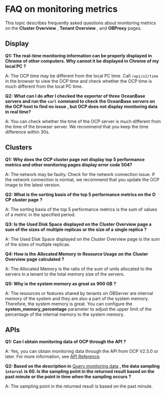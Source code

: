FAQ on monitoring metrics
==============================================

This topic describes frequently asked questions about monitoring metrics on the **Cluster Overview** , **Tenant Overview** , and **OBProxy** pages.

Display
----------------------------

**Q1: The real-time monitoring information can be properly displayed in Chrome of other computers. Why cannot it be displayed in Chrome of my local PC** **?**

A: The OCP time may be different from the local PC time. Call `/api/v2/time` in the browser to view the OCP time and check whether the OCP time is much different from the local PC time.

**Q2:** **What can I do after I checked the exporter of three** **OceanBase** **servers and run the** **`curl`** **command to check** **the OceanBase** **servers on the OCP host to find no issue** **, but OCP does not display monitoring data in real time?**

A: You can check whether the time of the OCP server is much different from the time of the browser server. We recommend that you keep the time difference within 30s.

Clusters
-----------------------------

**Q1:** **Why does the OCP cluster page not display top 5 performance metrics and other monitoring pages display error code 504?**

A: The network may be faulty. Check for the network connection issue. If the network connection is normal, we recommend that you update the OCP image to the latest version.

**Q2: What is the sorting basis of the top 5 performance metrics on the O** **CP cluster page** **?**

A: The sorting basis of the top 5 performance metrics is the sum of values of a metric in the specified period.

**Q3: Is the** **Used Disk Space** **displayed on the** **Cluster Overview** **page a sum of the sizes of** **multiple replicas** **or the size of a** **single replica** **?**

A: The Used Disk Space displayed on the Cluster Overview page is the sum of the sizes of multiple replicas.

**Q4: How is the** **Allocated Memory** **in** **Resource Usage** **on the** **Cluster Overview** **page calculated** **?**

A: The Allocated Memory is the ratio of the sum of units allocated to the servers in a tenant to the total memory size of the servers.

**Q5: Why is the system memory as great as** **900 GB** **?**

A: The resources or features shared by tenants on OBServer are internal memory of the system and they are also a part of the system memory. Therefore, the system memory is great. You can configure the **system_memory_percentage** parameter to adjust the upper limit of the percentage of the internal memory to the system memory.

APIs
-------------------------

**Q1: Can I obtain monitoring data of OCP through the API** **?**

A: Yes, you can obtain monitoring data through the API from OCP V2.5.0 or later. For more information, see [API Reference](../../1900.reference-guide/200.api-reference/100.api-overview.md).

**Q2: Based on the description in** [Query monitoring data](../../1900.reference-guide/200.api-reference/900.monitoring/200.query-monitoring-data.md) **, the data sampling** **`interval`** **is 60. Is the sampling point in the returned result based on the past minute or the point in time when the sampling occurs** **?**

A: The sampling point in the returned result is based on the past minute.
